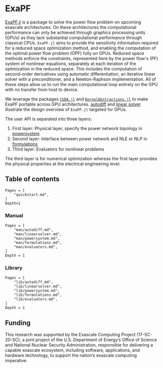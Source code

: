 # ExaPF

[ExaPF.jl](https://github.com/exanauts/ExaPF.jl) is a
package to solve the power flow problem on upcoming exascale architectures. 
On these architectures the computational performance can only be achieved through graphics processing units (GPUs) as they lack substantial computational performance through classical CPUs.
`ExaPF.jl` aims to
provide the sensitivity information required for a reduced space optimization
method, and enabling the computation of the optimal power flow problem (OPF)
fully on GPUs. Reduced space methods enforce the constraints, represented here by
the power flow's (PF) system of nonlinear equations, separately at each
iteration of the optimization in the reduced space. 
This includes the computation of second-order derivatives using automatic
differentiation, an iterative linear solver with a preconditioner, and a
Newton-Raphson implementation. All of these steps allow us to run the main
computational loop entirely on the GPU with no transfer from host to device.

We leverage the packages [`CUDA.jl`](https://github.com/JuliaGPU/CUDA.jl) and [`KernelAbstractions.jl`](https://github.com/JuliaGPU/KernelAbstractions.jl) to make ExaPF portable across GPU architectures.
[autodiff](man/autodiff.md) and [linear solver](man/linearsolver.md) illustrate
the design overview of `ExaPF.jl` targeted for GPUs.

The user API is separated into three layers:

1. First layer: Physical layer, specify the power network topology in [powersystem](man/powersystem.md)
2. Second layer: Interface between power network and NLE or NLP in [formulations](lib/formulations.md)
3. Third layer: Evaluators for nonlinear problems

The third layer is for numerical optimization whereas the first layer provides the physical properties at the electrical engineering level.

## Table of contents

```@contents
Pages = [
    "quickstart.md",
]
Depth=1
```

### Manual

```@contents
Pages = [
    "man/autodiff.md",
    "man/linearsolver.md",
    "man/powersystem.md",
    "man/formulations.md",
    "man/evaluators.md",
]
Depth = 1
```

### Library

```@contents
Pages = [
    "lib/autodiff.md",
    "lib/linearsolver.md",
    "lib/powersystem.md",
    "lib/formulations.md",
    "lib/evaluators.md",
]
Depth = 1
```

## Funding

This research was supported by the Exascale Computing Project (17-SC-20-SC), a joint project of the U.S. Department of Energy’s Office of Science and National Nuclear Security Administration, responsible for delivering a capable exascale ecosystem, including software, applications, and hardware technology, to support the nation’s exascale computing imperative.

